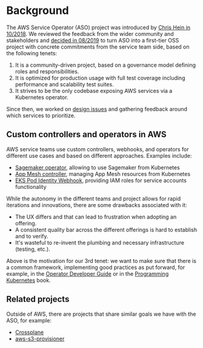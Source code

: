 # Background

The AWS Service Operator (ASO) project was introduced by [Chris Hein in 10/2018](https://aws.amazon.com/blogs/opensource/aws-service-operator-kubernetes-available/).
We reviewed the feedback from the wider community and stakeholders and [decided in 08/2019](https://github.com/aws/containers-roadmap/issues/456) to turn ASO into a first-tier OSS project with concrete commitments from the service team side, based on the following tenets:

1. It is a community-driven project, based on a governance model defining roles and responsibilities.
2. It is optimized for production usage with full test coverage including performance and scalability test suites.
3. It strives to be the only codebase exposing AWS services via a Kubernetes operator. 

Since then, we worked on [design issues](https://github.com/aws/aws-service-operator-k8s/issues?q=is%3Aissue+is%3Aopen+sort%3Aupdated-desc+label%3Adesign) and gathering feedback around which services to prioritize.


## Custom controllers and operators in AWS

AWS service teams use custom controllers, webhooks, and operators for different use cases and based on different approaches. Examples include:

- [Sagemaker operator](https://github.com/aws/amazon-sagemaker-operator-for-k8s), allowing to use Sagemaker from Kubernetes 
- [App Mesh controller](https://github.com/aws/aws-app-mesh-controller-for-k8s), managing App Mesh resources from Kubernetes
- [EKS Pod Identity Webhook](https://github.com/aws/amazon-eks-pod-identity-webhook), providing IAM roles for service accounts functionality

While the autonomy in the different teams and project allows for rapid iterations and innovations, there are some drawbacks associated with it:

- The UX differs and that can lead to frustration when adopting an offering.
- A consistent quality bar across the different offerings is hard to establish and to verify.
- It's wasteful to re-invent the plumbing and necessary infrastructure (testing, etc.).

Above is the motivation for our 3rd tenet: we want to make sure that there is a common framework, implementing good practices as put forward, for example, in the [Operator Developer Guide](https://operators.gitbook.io/operator-developer-guide-for-red-hat-partners/) or in the [Programming Kubernetes](https://programming-kubernetes.info/) book.

## Related projects

Outside of AWS, there are projects that share similar goals we have with the ASO, for example:

- [Crossplane](https://crossplane.io/docs/v0.5/services/aws-services-guide.html)
- [aws-s3-provisioner](https://github.com/yard-turkey/aws-s3-provisioner)